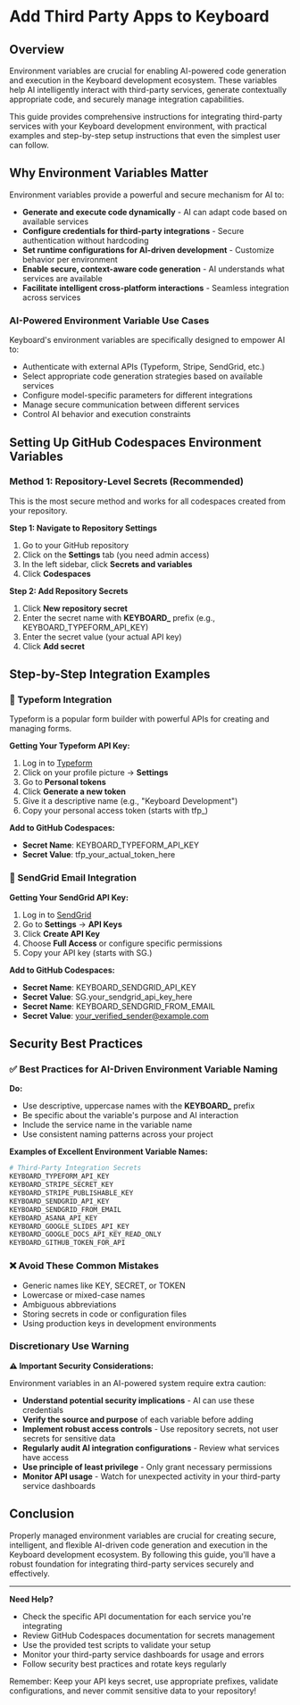 # Add Third Party Apps to Keyboard

## Overview

Environment variables are crucial for enabling AI-powered code generation and execution in the Keyboard development ecosystem. These variables help AI intelligently interact with third-party services, generate contextually appropriate code, and securely manage integration capabilities.

This guide provides comprehensive instructions for integrating third-party services with your Keyboard development environment, with practical examples and step-by-step setup instructions that even the simplest user can follow.

## Why Environment Variables Matter

Environment variables provide a powerful and secure mechanism for AI to:
* **Generate and execute code dynamically** - AI can adapt code based on available services
* **Configure credentials for third-party integrations** - Secure authentication without hardcoding
* **Set runtime configurations for AI-driven development** - Customize behavior per environment
* **Enable secure, context-aware code generation** - AI understands what services are available
* **Facilitate intelligent cross-platform interactions** - Seamless integration across services

### AI-Powered Environment Variable Use Cases

Keyboard's environment variables are specifically designed to empower AI to:
* Authenticate with external APIs (Typeform, Stripe, SendGrid, etc.)
* Select appropriate code generation strategies based on available services
* Configure model-specific parameters for different integrations
* Manage secure communication between different services
* Control AI behavior and execution constraints

## Setting Up GitHub Codespaces Environment Variables

### Method 1: Repository-Level Secrets (Recommended)

This is the most secure method and works for all codespaces created from your repository.

**Step 1: Navigate to Repository Settings**
1. Go to your GitHub repository
2. Click on the **Settings** tab (you need admin access)
3. In the left sidebar, click **Secrets and variables**
4. Click **Codespaces**

**Step 2: Add Repository Secrets**
1. Click **New repository secret**
2. Enter the secret name with **KEYBOARD_** prefix (e.g., KEYBOARD_TYPEFORM_API_KEY)
3. Enter the secret value (your actual API key)
4. Click **Add secret**

## Step-by-Step Integration Examples

### 🔷 Typeform Integration

Typeform is a popular form builder with powerful APIs for creating and managing forms.

**Getting Your Typeform API Key:**
1. Log in to [Typeform](https://typeform.com)
2. Click on your profile picture → **Settings**
3. Go to **Personal tokens**
4. Click **Generate a new token**
5. Give it a descriptive name (e.g., "Keyboard Development")
6. Copy your personal access token (starts with tfp_)

**Add to GitHub Codespaces:**
- **Secret Name**: KEYBOARD_TYPEFORM_API_KEY
- **Secret Value**: tfp_your_actual_token_here

### 📧 SendGrid Email Integration

**Getting Your SendGrid API Key:**
1. Log in to [SendGrid](https://sendgrid.com)
2. Go to **Settings** → **API Keys**
3. Click **Create API Key**
4. Choose **Full Access** or configure specific permissions
5. Copy your API key (starts with SG.)

**Add to GitHub Codespaces:**
- **Secret Name**: KEYBOARD_SENDGRID_API_KEY
- **Secret Value**: SG.your_sendgrid_api_key_here
- **Secret Name**: KEYBOARD_SENDGRID_FROM_EMAIL
- **Secret Value**: your_verified_sender@example.com

## Security Best Practices

### ✅ Best Practices for AI-Driven Environment Variable Naming

**Do:**
* Use descriptive, uppercase names with the **KEYBOARD_** prefix
* Be specific about the variable's purpose and AI interaction
* Include the service name in the variable name
* Use consistent naming patterns across your project

**Examples of Excellent Environment Variable Names:**
```bash
# Third-Party Integration Secrets
KEYBOARD_TYPEFORM_API_KEY
KEYBOARD_STRIPE_SECRET_KEY
KEYBOARD_STRIPE_PUBLISHABLE_KEY
KEYBOARD_SENDGRID_API_KEY
KEYBOARD_SENDGRID_FROM_EMAIL
KEYBOARD_ASANA_API_KEY
KEYBOARD_GOOGLE_SLIDES_API_KEY
KEYBOARD_GOOGLE_DOCS_API_KEY_READ_ONLY
KEYBOARD_GITHUB_TOKEN_FOR_API
```

### ❌ Avoid These Common Mistakes

* Generic names like KEY, SECRET, or TOKEN
* Lowercase or mixed-case names
* Ambiguous abbreviations
* Storing secrets in code or configuration files
* Using production keys in development environments

### Discretionary Use Warning

**⚠️ Important Security Considerations:**

Environment variables in an AI-powered system require extra caution:
* **Understand potential security implications** - AI can use these credentials
* **Verify the source and purpose** of each variable before adding
* **Implement robust access controls** - Use repository secrets, not user secrets for sensitive data
* **Regularly audit AI integration configurations** - Review what services have access
* **Use principle of least privilege** - Only grant necessary permissions
* **Monitor API usage** - Watch for unexpected activity in your third-party service dashboards

## Conclusion

Properly managed environment variables are crucial for creating secure, intelligent, and flexible AI-driven code generation and execution in the Keyboard development ecosystem. By following this guide, you'll have a robust foundation for integrating third-party services securely and effectively.

---

**Need Help?**
- Check the specific API documentation for each service you're integrating
- Review GitHub Codespaces documentation for secrets management
- Use the provided test scripts to validate your setup
- Monitor your third-party service dashboards for usage and errors
- Follow security best practices and rotate keys regularly

Remember: Keep your API keys secret, use appropriate prefixes, validate configurations, and never commit sensitive data to your repository!

